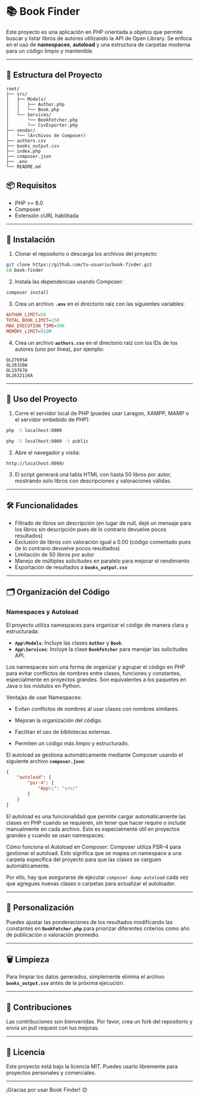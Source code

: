 # 📚 Book Finder

Este proyecto es una aplicación en PHP orientada a objetos que permite buscar y listar libros de autores utilizando la API de Open Library. Se enfoca en el uso de **namespaces**, **autoload** y una estructura de carpetas moderna para un código limpio y mantenible.

---

## 📂 Estructura del Proyecto

```
root/
├── src/
│   ├── Models/
│   │   ├── Author.php
│   │   └── Book.php
│   └── Services/
│       └── BookFetcher.php
│       └── CsvEsporter.php
├── vendor/
│   └── (Archivos de Composer)
├── authors.csv
├── books_output.csv
├── index.php
├── composer.json
├── .env
└── README.md
```

## 📦 Requisitos

* PHP >= 8.0
* Composer
* Extensión cURL habilitada

---

## 🚀 Instalación

1. Clonar el repositorio o descarga los archivos del proyecto:

```bash
git clone https://github.com/tu-usuario/book-finder.git
cd book-finder
```

2. Instala las dependencias usando Composer:

```bash
composer install
```

3. Crea un archivo **`.env`** en el directorio raíz con las siguientes variables:

```ini
AUTHOR_LIMIT=50
TOTAL_BOOK_LIMIT=150
MAX_EXECUTION_TIME=300
MEMORY_LIMIT=512M
```

4. Crea un archivo **`authors.csv`** en el directorio raíz con los IDs de los autores (uno por línea), por ejemplo:

```
OL27695A
OL26320A
OL19767A
OL2632116A
```

---

## 📜 Uso del Proyecto

1. Corre el servidor local de PHP (puedes usar Laragon, XAMPP, MAMP o el servidor embebido de PHP):

```bash
php -S localhost:8000
```
```bash
php -S localhost:8000 -t public
```

2. Abre el navegador y visita:

```
http://localhost:8000/
```

3. El script generará una tabla HTML con hasta 50 libros por autor, mostrando solo libros con descripciones y valoraciones válidas.

---

## 🛠️ Funcionalidades

* Filtrado de libros sin descripción (en lugar de null, dejé un mensaje para los libros sin descripción pues de lo contrario devuelve pocos resultados)
* Exclusión de libros con valoración igual a 0.00 (código comentado pues de lo contrario devuelve pocos resultados)
* Limitación de 50 libros por autor
* Manejo de múltiples solicitudes en paralelo para mejorar el rendimiento
* Exportación de resultados a **`books_output.csv`**

---

## 🗂️ Organización del Código

### Namespaces y Autoload

El proyecto utiliza namespaces para organizar el código de manera clara y estructurada:

* **`App\Models`**: Incluye las clases **`Author`** y **`Book`**.
* **`App\Services`**: Incluye la clase **`BookFetcher`** para manejar las solicitudes API.

Los namespaces son una forma de organizar y agrupar el código en PHP para evitar conflictos de nombres entre clases, funciones y constantes, especialmente en proyectos grandes. Son equivalentes a los paquetes en Java o los módulos en Python.

Ventajas de usar Namespaces:

* Evitan conflictos de nombres al usar clases con nombres similares.

* Mejoran la organización del código.

* Facilitan el uso de bibliotecas externas.

* Permiten un código más limpio y estructurado.

El autoload se gestiona automáticamente mediante Composer usando el siguiente archivo **`composer.json`**:

```json
{
    "autoload": {
        "psr-4": {
            "App\\": "src/"
        }
    }
}
```
El autoload es una funcionalidad que permite cargar automáticamente las clases en PHP cuando se requieren, sin tener que hacer require o include manualmente en cada archivo. Esto es especialmente útil en proyectos grandes y cuando se usan namespaces.

Cómo funciona el Autoload en Composer:
Composer utiliza PSR-4 para gestionar el autoload. Esto significa que se mapea un namespace a una carpeta específica del proyecto para que las clases se carguen automáticamente.

Por ello, hay que asegurarse de ejecutar `composer dump-autoload` cada vez que agregues nuevas clases o carpetas para actualizar el autoloader.

---

## 📝 Personalización

Puedes ajustar las ponderaciones de los resultados modificando las constantes en **`BookFetcher.php`** para priorizar diferentes criterios como año de publicación o valoración promedio.

---

## 🗑️ Limpieza

Para limpiar los datos generados, simplemente elimina el archivo **`books_output.csv`** antes de la próxima ejecución.

---

## 🤝 Contribuciones

Las contribuciones son bienvenidas. Por favor, crea un fork del repositorio y envía un pull request con tus mejoras.

---

## 📄 Licencia

Este proyecto está bajo la licencia MIT. Puedes usarlo libremente para proyectos personales y comerciales.

---

¡Gracias por usar Book Finder! 😊
